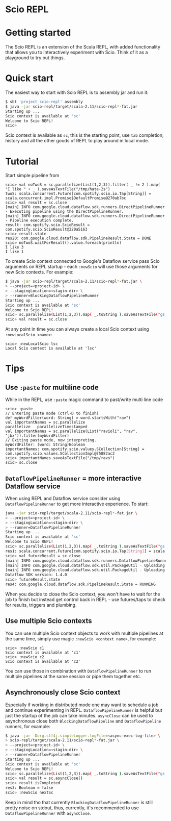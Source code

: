 Scio REPL
=========

# Getting started

The Scio REPL is an extension of the Scala REPL, with added functionality that allows you to
interactively experiment with Scio. Think of it as a playground to try out things.

# Quick start

The easiest way to start with Scio REPL is to assembly jar and run it:

```bash
$ sbt 'project scio-repl' assembly
$ java -jar scio-repl/target/scala-2.11/scio-repl*-fat.jar
Starting up ...
Scio context is available at 'sc'
Welcome to Scio REPL!
scio>
```
Scio context is available as `sc`, this is the starting point, use `tab` completion, history and
all the other goods of REPL to play around in local mode.

# Tutorial

Start simple pipeline from

```
scio> val noTwoS = sc.parallelize(List(1,2,3)).filter( _ != 2 ).map( "I like " + _ ).saveAsTextFile("/tmp/hate-2s")
twoS: scala.concurrent.Future[com.spotify.scio.io.Tap[String]] = scala.concurrent.impl.Promise$DefaultPromise@270ab7bc
scio> val result = sc.close
[main] INFO com.google.cloud.dataflow.sdk.runners.DirectPipelineRunner - Executing pipeline using the DirectPipelineRunner.
[main] INFO com.google.cloud.dataflow.sdk.runners.DirectPipelineRunner - Pipeline execution complete.
result: com.spotify.scio.ScioResult = com.spotify.scio.ScioResult@220a5163
scio> result.state
res20: com.google.cloud.dataflow.sdk.PipelineResult.State = DONE
scio> noTwoS.waitForResult().value.foreach(println)
I like 3
I like 1
```

To create Scio context connected to Google's Dataflow service pass Scio arguments on REPL startup -
each `:newScio` will use those arguments for new Scio contexts. For example:

```bash
$ java -jar scio-repl/target/scala-2.11/scio-repl*-fat.jar \
> --project=<project-id> \
> --stagingLocation=<stagin-dir> \
> --runner=BlockingDataflowPipelineRunner
Starting up ...
Scio context is available at 'sc'
Welcome to Scio REPL!
scio> sc.parallelize(List(1,2,3)).map( _.toString ).saveAsTextFile("gs://<output-dir>")
scio> val result = sc.close
```

At any point in time you can always create a local Scio context using `:newLocalScio <name>`:

```
scio> :newLocalScio lsc
Local Scio context is available at 'lsc'
```

# Tips

## Use `:paste` for multiline code

While in the REPL, use `:paste` magic command to past/write multi line code

```
scio> :paste
// Entering paste mode (ctrl-D to finish)
def myWordFilter(word: String) = word.startsWith("rav")
val importantNames = sc.parallelize
parallelize   parallelizeTimestamped
val importantNames = sc.parallelize(List("ravioli", "rav", "jbx")).filter(myWordFilter)
// Exiting paste mode, now interpreting.
myWordFilter: (word: String)Boolean
importantNames: com.spotify.scio.values.SCollection[String] = com.spotify.scio.values.SCollectionImpl@75882ac2
scio> importantNames.saveAsTextFile("/tmp/ravs")
scio> sc.close
```

## `DataflowPipelineRunner` = more interactive Dataflow service

When using REPL and Dataflow service consider using `DataflowPipelineRunner` to get more
interactive experience. To start:

```bash
java -jar scio-repl/target/scala-2.11/scio-repl*-fat.jar \
> --project=<project-id> \
> --stagingLocation=<stagin-dir> \
> --runner=DataflowPipelineRunner
Starting up ...
Scio context is available at 'sc'
Welcome to Scio REPL!
scio> sc.parallelize(List(1,2,3)).map( _.toString ).saveAsTextFile("gs://<output>")
res1: scala.concurrent.Future[com.spotify.scio.io.Tap[String]] = scala.concurrent.impl.Promise$DefaultPromise@1399ad68
scio> val futureResult = sc.close
[main] INFO com.google.cloud.dataflow.sdk.runners.DataflowPipelineRunner - Executing pipeline on the Dataflow Service, which will have billing implications related to Google Compute Engine usage and other Google Cloud Services.
[main] INFO com.google.cloud.dataflow.sdk.util.PackageUtil - Uploading 28 files from PipelineOptions.filesToStage to staging location to prepare for execution.
[main] INFO com.google.cloud.dataflow.sdk.util.PackageUtil - Uploading PipelineOptions.filesToStage complete: 2 files newly uploaded, 26 files cached
Dataflow SDK version: 1.4.0
scio> futureResult.state
res4: com.google.cloud.dataflow.sdk.PipelineResult.State = RUNNING
```

When you decide to close the Scio context, you won't have to wait for the job to finish but instead
get control back in REPL - use futures/taps to check for results, triggers and plumbing.

## Use multiple Scio contexts

You can use multiple Scio context objects to work with multiple pipelines at the same time, simply
use magic `:newScio <context name>`, for example:

```
scio> :newScio c1
Scio context is available at 'c1'
scio> :newScio c2
Scio context is available at 'c2'
```

You can use those in combination with `DataflowPipelineRunner` to run multiple pipelines at the same
 session or pipe them together etc.

## Asynchronously close Scio context

Especially if working in distributed mode one may want to schedule a job and continue experimenting
in REPL. `DataflowPipelineRunner` is helpful but just the startup of the job can take minutes.
`asyncClose` can be used to asynchronous close both `BlockingDataflowPipeline` and `DataflowPipeline`
 runners, for example:

```bash
$ java -jar -Dorg.slf4j.simpleLogger.logFile=<async-exec-log-file> \
> scio-repl/target/scala-2.11/scio-repl*-fat.jar \
> --project=<project-id> \
> --stagingLocation=<stagin-dir> \
> --runner=DataflowPipelineRunner
Starting up ...
Scio context is available at 'sc'
Welcome to Scio REPL!
scio> sc.parallelize(List(1,2,3)).map( _.toString ).saveAsTextFile("gs://<output-dir>")
scio> val result = sc.asyncClose()
scio> result.isCompleted
res3: Boolean = false
scio> :newScio nextSc
```

Keep in mind tho that currently `BlockingDataflowPipelineRunner` is still pretty noise on stdout,
thus, currently, it's recommended to use `DataflowPipelineRunner` with `asyncClose`.
